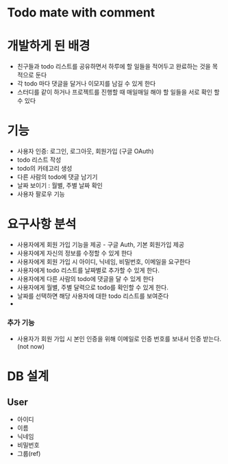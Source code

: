 # Todo mate with comment

# 개발하게 된 배경

- 친구들과 todo 리스트를 공유하면서 하루에 할 일들을 적어두고 완료하는 것을 목적으로 둔다
- 각 todo 마다 댓글을 달거나 이모지를 남길 수 있게 한다
- 스터디를 같이 하거나 프로젝트를 진행할 때 매일매일 해야 할 일들을 서로 확인 할 수 있다

# 기능

- 사용자 인증: 로그인, 로그아웃, 회원가입 (구글 OAuth)
- todo 리스트 작성
- todo의 카테고리 생성
- 다른 사람의 todo에 댓글 남기기
- 날짜 보이기 : 월별, 주별 날짜 확인
- 사용자 팔로우 기능

# 요구사항 분석

- 사용자에게 회원 가입 기능을 제공 - 구글 Auth, 기본 회원가입 제공
- 사용자에게 자신의 정보를 수정할 수 있게 한다
- 사용자에게 회원 가입 시 아이디, 닉네임, 비밀번호, 이메일을 요구한다
- 사용자에게 todo 리스트를 날짜별로 추가할 수 있게 한다.
- 사용자에게 다른 사람의 todo에 댓글을 달 수 있게 한다
- 사용자에게 월별, 주별 달력으로 todo를 확인할 수 있게 한다.
- 날짜를 선택하면 해당 사용자에 대한 todo 리스트를 보여준다
-

### 추가 기능

- 사용자가 회원 가입 시 본인 인증을 위해 이메일로 인증 번호를 보내서 인증 받는다. (not now)

# DB 설계

## User

- 아이디
- 이름
- 닉네임
- 비밀번호
- 그룹(ref)
